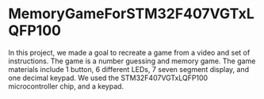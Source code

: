 # MemoryGameForSTM32F407VGTxLQFP100
In this project, we made a goal to recreate a game from a video and set of instructions. The game is a number guessing and memory game. The game materials include 1 button, 6 different LEDs, 7 seven segment display, and one decimal keypad. We used the STM32F407VGTxLQFP100 microcontroller chip, and a keypad.
